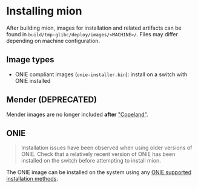 # Installing mion

After building mion, images for installation and related artifacts can be found
in `build/tmp-glibc/deploy/images/<MACHINE>/`. Files may differ depending on
machine configuration.

## Image types

* ONIE compliant images (`onie-installer.bin`): install on a switch with ONIE
  installed

## Mender (DEPRECATED)

Mender images are no longer included **after**
["Copeland"](https://docs.mion.io/2021.03/installing_mion/).

## ONIE

> Installation issues have been observed when using older versions of ONIE.
Check that a relatively recent version of ONIE has been installed on the switch
before attempting to install mion.

The ONIE image can be installed on the system using any
[ONIE supported installation methods](https://opencomputeproject.github.io/onie/user-guide/index.html).


